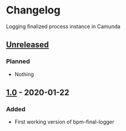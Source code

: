 # Changelog

Logging finalized process instance in Camunda

## [Unreleased]

### Planned
- Nothing

## [1.0] - 2020-01-22

### Added

- First working version of bpm-final-logger

[unreleased]: https://gitlab.com/quancy-core/bpm-final-logger/-/tags/1.0
[1.0]: https://gitlab.com/quancy-core/bpm-final-logger/-/tags/1.0
